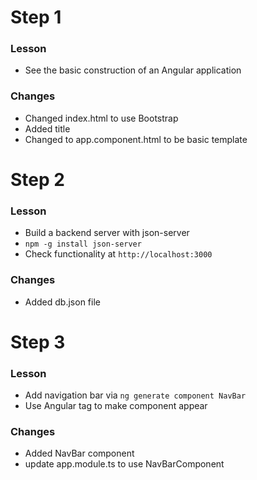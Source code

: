 ﻿# Step 1

### Lesson
- See the basic construction of an Angular application

### Changes
- Changed index.html to use Bootstrap
- Added title
- Changed to app.component.html to be basic template

# Step 2

### Lesson
- Build a backend server with json-server
- `npm -g install json-server`
- Check functionality at `http://localhost:3000`

### Changes
- Added db.json file

# Step 3

### Lesson
- Add navigation bar via `ng generate component NavBar`
- Use Angular tag to make component appear

### Changes
- Added NavBar component
- update app.module.ts to use NavBarComponent